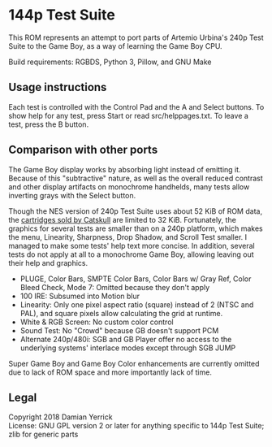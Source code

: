 144p Test Suite
===============
This ROM represents an attempt to port parts of Artemio Urbina's 240p
Test Suite to the Game Boy, as a way of learning the Game Boy CPU.

Build requirements: RGBDS, Python 3, Pillow, and GNU Make

Usage instructions
------------------
Each test is controlled with the Control Pad and the A and
Select buttons.  To show help for any test, press Start or
read src/helppages.txt. To leave a test, press the B button.

Comparison with other ports
---------------------------
The Game Boy display works by absorbing light instead of emitting it.
Because of this "subtractive" nature, as well as the overall reduced
contrast and other display artifacts on monochrome handhelds, many
tests allow inverting grays with the Select button.

Though the NES version of 240p Test Suite uses about 52 KiB of ROM
data, the [cartridges sold by Catskull] are limited to 32 KiB.
Fortunately, the graphics for several tests are smaller than on a
240p platform, which makes the menu, Linearity, Sharpness, Drop
Shadow, and Scroll Test smaller.  I managed to make some tests' help
text more concise.  In addition, several tests do not apply at all to
a monochrome Game Boy, allowing leaving out their help and graphics.

* PLUGE, Color Bars, SMPTE Color Bars, Color Bars w/ Gray Ref,
  Color Bleed Check, Mode 7: Omitted because they don't apply
* 100 IRE: Subsumed into Motion blur
* Linearity: Only one pixel aspect ratio (square) instead of 2 (NTSC
  and PAL), and square pixels allow calculating the grid at runtime.
* White & RGB Screen: No custom color control
* Sound Test: No "Crowd" because GB doesn't support PCM
* Alternate 240p/480i: SGB and GB Player offer no access to the
  underlying systems' interlace modes except through SGB JUMP

Super Game Boy and Game Boy Color enhancements are currently omitted
due to lack of ROM space and more importantly lack of time.

[cartridges sold by Catskull]: https://catskullelectronics.com/32kcart

Legal
-----
Copyright 2018 Damian Yerrick  
License: GNU GPL version 2 or later for anything specific to 144p
Test Suite; zlib for generic parts
